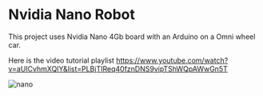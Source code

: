 # Nvidia Nano Robot

This project uses Nvidia Nano 4Gb board with an Arduino on a Omni wheel car.

Here is the video tutorial playlist
https://www.youtube.com/watch?v=aUICvhmXQIY&list=PLBjTIReq40fznDNS9vipTShWQpAWwGn5T

![nano](https://user-images.githubusercontent.com/8468724/140673768-9fe4cab7-bd73-4e40-bd47-e101a150111d.JPG)
